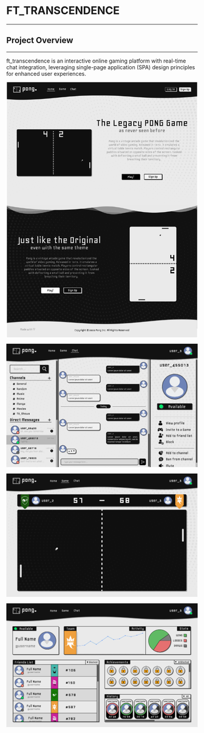 # FT_TRANSCENDENCE
---
## Project Overview
---

ft_transcendence is an interactive online gaming platform with real-time chat integration, leveraging single-page application (SPA) design principles for enhanced user experiences.

![image](assets/Landing_Page.png)

![image](assets/Chat_Page.png)

![image](assets/Game_Page.png)

![image](assets/User_Page.png)